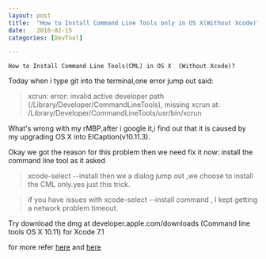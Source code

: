 ```yaml
---
layout: post
title:  "How to Install Command Line Tools only in OS X(Without Xcode)"
date:   2016-02-15
categories: [DevTool]

---
```

	How to Install Command Line Tools(CML) in OS X  (Without Xcode)?
	

Today when i type git into the terminal,one error jump out said:

> xcrun: error: invalid active developer path (/Library/Developer/CommandLineTools), missing xcrun at: /Library/Developer/CommandLineTools/usr/bin/xcrun

What's wrong with my rMBP,after i google it,i find out that it is caused by my upgrading OS X into EICaption(v10.11.3).

Okay we got the reason for this problem then we need fix it now:
install the command line tool as it asked
>xcode-select --install
 then we a dialog jump out ,we choose to install the CML only.yes just this trick.

 
 >if you have issues with xcode-select --install command , I kept getting a network problem timeout.

Try download the dmg at developer.apple.com/downloads (Command line tools OS X 10.11) for Xcode 7.1

for more refer [here](http://stackoverflow.com/questions/32893412/command-line-tools-not-working-os-x-el-capitan) and [here](http://osxdaily.com/2014/02/12/install-command-line-tools-mac-os-x/)






